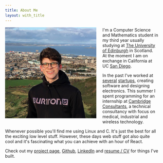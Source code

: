 ```yaml
---
title: About Me
layout: with_title
---
```


<img src="/res/simon_kaufmann_small.jpg" style="max-width: 100%; margin-right: 20px; margin-bottom: 20px; float: left; cursor: pointer" onclick="onClick(this, '/res/simon_kaufmann.jpg')"/>

I'm a Computer Science and Mathematics student in my third year usually studying
at [The University of Edinburgh](https://www.ed.ac.uk/informatics) in Scotland. At the moment I am on exchange in California
at UC [San Diego](https://ucsd.edu/).

In the past I've worked at [several](https://www.aceso.no/) [startups](http://www.list-engineering.at/), creating software and designing electronics. This summer I spent programming for an internship at [Cambridge Consultants](https://www.cambridgeconsultants.com/home), a technical consultancy with focus on medical, industrial and wireless technology.

Whenever possible you'll find me using Linux and C. It's just the best for all
the exciting low level stuff. However, these days web stuff got also quite cool
and it's fascinating what you can achieve with an hour of React.

Check out my [project page](/projects), [Github](https://github.com/simonkaufmann), [LinkedIn](https://linkedin.com/in/kaufmann-simon) and [resume / CV](/resume.pdf) for things I've built.

